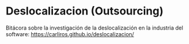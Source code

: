 # Deslocalizacion (Outsourcing)

Bitácora sobre la investigación de la deslocalización en la industria
del software: https://carliros.github.io/deslocalizacion/
